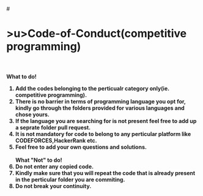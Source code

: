 #<b><h1>>u>Code-of-Conduct(competitive programming)</h1></u><br></b>
<br>
<b>What to do!<b><br>
1. Add the codes belonging to the perticualr category only(ie. competitive programming).<br>
2. There is no barrier in terms of programming language you opt for, kindly go through the folders provided for various languages and chose yours.<br>
3. If the language you are searching for is not present feel free to add up a seprate folder pull request.<br>
4. It is not mandatory for code to belong to any perticular platform like CODEFORCES,HackerRank etc. <br>
5. Feel free to add your own questions and solutions.<br><br>
<b>What "Not" to do!<b><br>
1. Do not enter any copied code.<br>
2. Kindly make sure that you will repeat the code that is already present in the perticular folder you are commiting.<br>
3. Do not break your continuity. <br>
